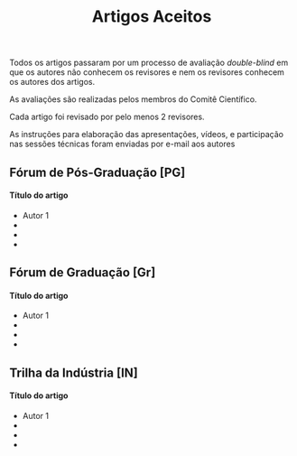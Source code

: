 ﻿---
layout: page-fullwidth
title: "Artigos Aceitos"
subheadline: ""
permalink: "/aceitos/"
header:
   image_fullwidth: banner_eres2021.png
---
<p> Todos os artigos passaram por um processo de avaliação <i>double-blind</i> em que os autores não conhecem os revisores e nem os revisores conhecem os autores dos artigos. </p>

<p> As avaliações são realizadas pelos membros do Comitê Científico.</p>

<p> Cada artigo foi revisado por pelo menos 2 revisores.</p>

<p> As instruções para elaboração das apresentações, vídeos, e participação nas sessões técnicas foram enviadas por e-mail aos autores </p>

<h2> Fórum de Pós-Graduação [PG]</h2>
<h4> Título do artigo </h4>
<ul>
	<li> Autor 1</li>
	<li> </li>
	<li> </li>
	<li> </li>
</ul>


<h2> Fórum de Graduação [Gr]</h2>
<h4> Título do artigo </h4>
<ul>
	<li> Autor 1</li>
	<li> </li>
	<li> </li>
	<li> </li>
</ul>

<h2> Trilha da Indústria [IN]</h2>
<h4> Título do artigo </h4>
<ul>
	<li> Autor 1</li>
	<li> </li>
	<li> </li>
	<li> </li>
</ul>

